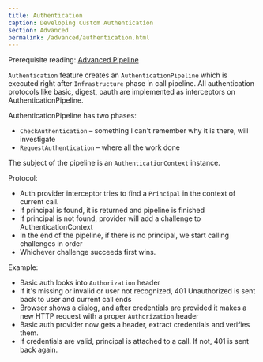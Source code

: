 ```yaml
---
title: Authentication
caption: Developing Custom Authentication
section: Advanced
permalink: /advanced/authentication.html
---
```


Prerequisite reading: [Advanced Pipeline](advanced/pipeline)

`Authentication` feature creates an `AuthenticationPipeline` which is executed right after `Infrastructure` phase
in call pipeline. All authentication protocols like basic, digest, oauth are implemented as interceptors on AuthenticationPipeline.

AuthenticationPipeline has two phases:

* `CheckAuthentication` – something I can't remember why it is there, will investigate
* `RequestAuthentication` – where all the work done

The subject of the pipeline is an `AuthenticationContext` instance.

Protocol:

* Auth provider interceptor tries to find a `Principal` in the context of current call.
* If principal is found, it is returned and pipeline is finished
* If principal is not found, provider will add a challenge to AuthenticationContext
* In the end of the pipeline, if there is no principal, we start calling challenges in order
* Whichever challenge succeeds first wins. 

Example:

* Basic auth looks into `Authorization` header 
* If it's missing or invalid or user not recognized, 401 Unauthorized is sent back to user and current call ends
* Browser shows a dialog, and after credentials are provided it makes a new HTTP request with a proper `Authorization` header
* Basic auth provider now gets a header, extract credentials and verifies them. 
* If credentials are valid, principal is attached to a call. If not, 401 is sent back again.


